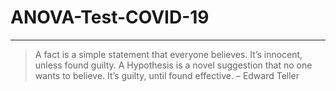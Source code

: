 # ANOVA-Test-COVID-19


---
> A fact is a simple statement that everyone believes. It’s innocent, unless found guilty. A Hypothesis is a novel suggestion that no one wants to believe. It’s guilty, until found effective. – Edward Teller

 


